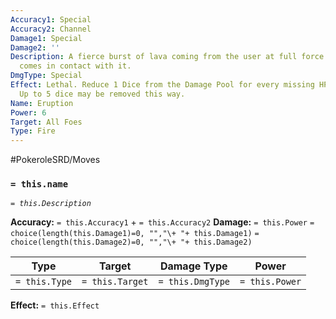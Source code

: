 ```yaml
---
Accuracy1: Special
Accuracy2: Channel
Damage1: Special
Damage2: ''
Description: A fierce burst of lava coming from the user at full force charring whatever
  comes in contact with it.
DmgType: Special
Effect: Lethal. Reduce 1 Dice from the Damage Pool for every missing HP the User has.
  Up to 5 dice may be removed this way.
Name: Eruption
Power: 6
Target: All Foes
Type: Fire
---
```


#PokeroleSRD/Moves

### `= this.name` 
*`= this.Description`*

**Accuracy:** `= this.Accuracy1` + `= this.Accuracy2`
**Damage:** `= this.Power` `= choice(length(this.Damage1)=0, "","\+ "+ this.Damage1)` `= choice(length(this.Damage2)=0, "","\+ "+ this.Damage2)`

| Type          | Target          | Damage Type          | Power          |
| ------------- | --------------- | ---------------- | -------------- |
| `= this.Type` | `= this.Target` | `= this.DmgType` | `= this.Power` | 

**Effect:** `= this.Effect`